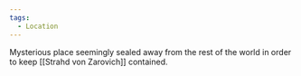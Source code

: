```yaml
---
tags:
  - Location
---
```

Mysterious place seemingly sealed away from the rest of the world in order to keep [[Strahd von Zarovich]] contained.